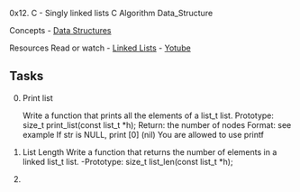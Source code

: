 0x12. C - Singly linked lists
C Algorithm Data_Structure

Concepts
    - [Data Structures]("https://alx-intranet.hbtn.io/concepts/120")

Resources
Read or watch
    - [Linked Lists]("https://alx-intranet.hbtn.io/rltoken/joxg32-tt4lUh8Afgst8tA")
    - [Yotube]("https://alx-intranet.hbtn.io/rltoken/epKUCIcoA6XaN1T3Vtr_9w")

## Tasks
0. Print list

    Write a function that prints all the elements of a list_t list.
    Prototype: size_t print_list(const list_t *h);
    Return: the number of nodes
    Format: see example
    If str is NULL, print [0] (nil)
    You are allowed to use printf

1. List Length
    Write a function that returns the number of elements in a linked list_t list.
        -Prototype: size_t list_len(const list_t *h);

2. 


